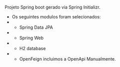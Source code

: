 Projeto Spring boot gerado via Spring Initializr.
 * Os seguintes modulos foram selecionados:
 * - Spring Data JPA
 * - Spring Web
 * - H2 database
 * - OpenFeign
  incluimos a OpenApi Manualmente.
 
